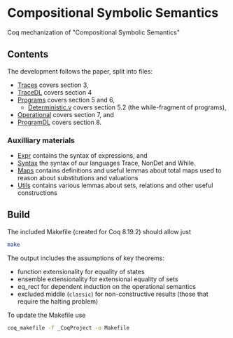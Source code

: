 # Compositional Symbolic Semantics
Coq mechanization of "Compositional Symbolic Semantics"

## Contents
The development follows the paper, split into files:

- [Traces](./Traces.v) covers section 3,
- [TraceDL](./TraceDL.v) covers section 4
- [Programs](./Programs.v) covers section 5 and 6, 
    - [Deterministic.v](./Deterministic.v) covers section 5.2 (the while-fragment of programs),
- [Operational](./Operational.v) covers section 7, and
- [ProgramDL](./ProgramDL.v) covers section 8.
    
### Auxilliary materials
- [Expr](./Expr.v) contains the syntax of expressions, and
- [Syntax](./Syntax.v) the syntax of our languages Trace, NonDet and While.
- [Maps](./Maps.v) contains definitions and useful lemmas about total maps used to reason about substitutions and valuations
- [Utils](./Utils.v) contains various lemmas about sets, relations and other useful constructions

## Build
The included Makefile (created for Coq 8.19.2) should allow just
```sh
make
```
The output includes the assumptions of key theorems:
- function extensionality for equality of states
- ensemble extensionality for extensional equality of sets
- eq_rect for dependent induction on the operational semantics
- excluded middle (`classic`) for non-constructive results (those that require the halting problem)

To update the Makefile use
```sh
coq_makefile -f _CoqProject -o Makefile
```
